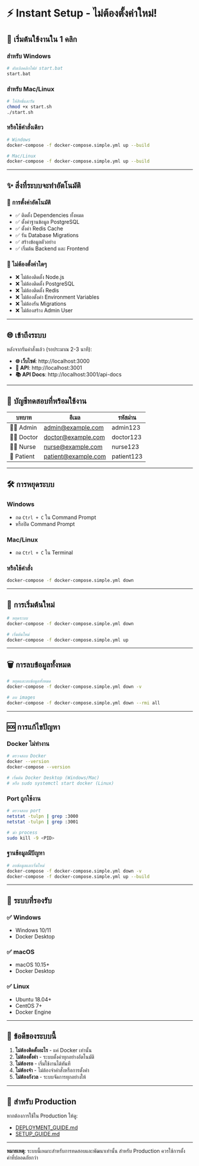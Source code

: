 # ⚡ Instant Setup - ไม่ต้องตั้งค่าใหม่!

## 🚀 เริ่มต้นใช้งานใน 1 คลิก

### สำหรับ Windows
```bash
# ดับเบิลคลิกไฟล์ start.bat
start.bat
```

### สำหรับ Mac/Linux
```bash
# ให้สิทธิ์และรัน
chmod +x start.sh
./start.sh
```

### หรือใช้คำสั่งเดียว
```bash
# Windows
docker-compose -f docker-compose.simple.yml up --build

# Mac/Linux
docker-compose -f docker-compose.simple.yml up --build
```

---

## ✨ สิ่งที่ระบบจะทำอัตโนมัติ

### 🔧 การตั้งค่าอัตโนมัติ
- ✅ ติดตั้ง Dependencies ทั้งหมด
- ✅ ตั้งค่าฐานข้อมูล PostgreSQL
- ✅ ตั้งค่า Redis Cache
- ✅ รัน Database Migrations
- ✅ สร้างข้อมูลตัวอย่าง
- ✅ เริ่มต้น Backend และ Frontend

### 🎯 ไม่ต้องตั้งค่าใดๆ
- ❌ ไม่ต้องติดตั้ง Node.js
- ❌ ไม่ต้องติดตั้ง PostgreSQL
- ❌ ไม่ต้องติดตั้ง Redis
- ❌ ไม่ต้องตั้งค่า Environment Variables
- ❌ ไม่ต้องรัน Migrations
- ❌ ไม่ต้องสร้าง Admin User

---

## 🌐 เข้าถึงระบบ

หลังจากรันคำสั่งแล้ว (รอประมาณ 2-3 นาที):

- **🌐 เว็บไซต์**: http://localhost:3000
- **🔧 API**: http://localhost:3001
- **📚 API Docs**: http://localhost:3001/api-docs

---

## 🔑 บัญชีทดสอบที่พร้อมใช้งาน

| บทบาท | อีเมล | รหัสผ่าน |
|--------|-------|----------|
| 👨‍💼 Admin | admin@example.com | admin123 |
| 👨‍⚕️ Doctor | doctor@example.com | doctor123 |
| 👩‍⚕️ Nurse | nurse@example.com | nurse123 |
| 🏥 Patient | patient@example.com | patient123 |

---

## 🛠️ การหยุดระบบ

### Windows
- กด `Ctrl + C` ใน Command Prompt
- หรือปิด Command Prompt

### Mac/Linux
- กด `Ctrl + C` ใน Terminal

### หรือใช้คำสั่ง
```bash
docker-compose -f docker-compose.simple.yml down
```

---

## 🔄 การเริ่มต้นใหม่

```bash
# หยุดระบบ
docker-compose -f docker-compose.simple.yml down

# เริ่มต้นใหม่
docker-compose -f docker-compose.simple.yml up
```

---

## 🗑️ การลบข้อมูลทั้งหมด

```bash
# หยุดและลบข้อมูลทั้งหมด
docker-compose -f docker-compose.simple.yml down -v

# ลบ images
docker-compose -f docker-compose.simple.yml down --rmi all
```

---

## 🆘 การแก้ไขปัญหา

### Docker ไม่ทำงาน
```bash
# ตรวจสอบ Docker
docker --version
docker-compose --version

# เริ่มต้น Docker Desktop (Windows/Mac)
# หรือ sudo systemctl start docker (Linux)
```

### Port ถูกใช้งาน
```bash
# ตรวจสอบ port
netstat -tulpn | grep :3000
netstat -tulpn | grep :3001

# ฆ่า process
sudo kill -9 <PID>
```

### ฐานข้อมูลมีปัญหา
```bash
# ลบข้อมูลและเริ่มใหม่
docker-compose -f docker-compose.simple.yml down -v
docker-compose -f docker-compose.simple.yml up --build
```

---

## 📱 ระบบที่รองรับ

### ✅ Windows
- Windows 10/11
- Docker Desktop

### ✅ macOS
- macOS 10.15+
- Docker Desktop

### ✅ Linux
- Ubuntu 18.04+
- CentOS 7+
- Docker Engine

---

## 🎯 ข้อดีของระบบนี้

1. **ไม่ต้องติดตั้งอะไร** - แค่ Docker เท่านั้น
2. **ไม่ต้องตั้งค่า** - ระบบตั้งค่าทุกอย่างอัตโนมัติ
3. **ไม่ต้องรอ** - เริ่มใช้งานได้ทันที
4. **ไม่ต้องจำ** - ไม่ต้องจำคำสั่งหรือการตั้งค่า
5. **ไม่ต้องกังวล** - ระบบจัดการทุกอย่างให้

---

## 🚀 สำหรับ Production

หากต้องการใช้ใน Production ให้ดู:
- [DEPLOYMENT_GUIDE.md](DEPLOYMENT_GUIDE.md)
- [SETUP_GUIDE.md](SETUP_GUIDE.md)

---

**หมายเหตุ**: ระบบนี้เหมาะสำหรับการทดสอบและพัฒนาเท่านั้น สำหรับ Production ควรใช้การตั้งค่าที่ปลอดภัยกว่า
